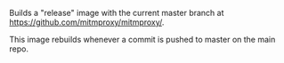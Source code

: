 Builds a "release" image with the current master branch at https://github.com/mitmproxy/mitmproxy/.

This image rebuilds whenever a commit is pushed to master on the main repo.
